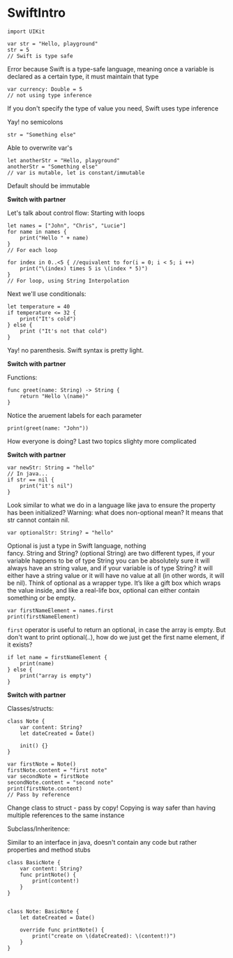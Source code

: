 # SwiftIntro
```
import UIKit

var str = "Hello, playground"
str = 5
// Swift is type safe
```
Error because Swift is a type-safe language, meaning once a variable is declared as a certain type, it must maintain that type

```
var currency: Double = 5
// not using type inference
```
If you don't specify the type of value you need, Swift uses type inference

Yay! no semicolons

```
str = "Something else"
```

Able to overwrite var's

```
let anotherStr = "Hello, playground"
anotherStr = "Something else"
// var is mutable, let is constant/immutable
```
Default should be immutable

**Switch with partner**

Let's talk about control flow: Starting with loops

```
let names = ["John", "Chris", "Lucie"]
for name in names {
    print("Hello " + name)
}
// For each loop
```
```
for index in 0..<5 { //equivalent to for(i = 0; i < 5; i ++)
    print("\(index) times 5 is \(index * 5)")
}
// For loop, using String Interpolation
```
Next we'll use conditionals:
```
let temperature = 40
if temperature <= 32 {
    print("It's cold")
} else {
    print ("It's not that cold")
}
```
Yay! no parenthesis.  Swift syntax is pretty light.

**Switch with partner**

Functions:

```
func greet(name: String) -> String {
    return "Hello \(name)"
}
```
Notice the aruement labels for each parameter

```
print(greet(name: "John"))
```

How everyone is doing? Last two topics slighty more complicated

**Switch with partner**

```
var newStr: String = "hello"
// In java...
if str == nil {
    print("it's nil")
}
```
Look similar to what we do in a language like java to ensure the property has been initialized?
Warning: what does non-optional mean?  It means that str cannot contain nil.

```
var optionalStr: String? = "hello"
```

Optional is just a type in Swift language, nothing fancy. String and String? (optional String) are two different types, if your variable happens to be of type String you can be absolutely sure it will always have an string value, and if your variable is of type String? it will either have a string value or it will have no value at all (in other words, it will be nil).
Think of optional as a wrapper type. It’s like a gift box which wraps the value inside, and like a real-life box, optional can either contain something or be empty.

```
var firstNameElement = names.first
print(firstNameElement)
```
`first` operator is useful to return an optional, in case the array is empty.
But don't want to print optional(..), how do we just get the first name element, if it exists?

```
if let name = firstNameElement {
    print(name)
} else {
    print("array is empty")
}
```

**Switch with partner**

Classes/structs:
```
class Note {
    var content: String?
    let dateCreated = Date()
    
    init() {}
}

var firstNote = Note()
firstNote.content = "first note"
var secondNote = firstNote
secondNote.content = "second note"
print(firstNote.content)
// Pass by reference
```
Change class to struct - pass by copy!
Copying is way safer than having multiple references to the same instance

Subclass/Inheritence:

Similar to an interface in java, doesn't contain any code but rather properties and method stubs

```
class BasicNote {
    var content: String?
    func printNote() {
        print(content!)
    }
}


class Note: BasicNote {
    let dateCreated = Date()
    
    override func printNote() {
        print("create on \(dateCreated): \(content!)")
    }
}
```
